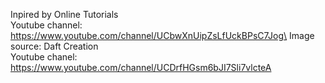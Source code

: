 Inpired by Online Tutorials\
Youtube channel: https://www.youtube.com/channel/UCbwXnUipZsLfUckBPsC7Jog\
Image source: Daft Creation\
Youtube chanel: https://www.youtube.com/channel/UCDrfHGsm6bJI7Sli7vlcteA
